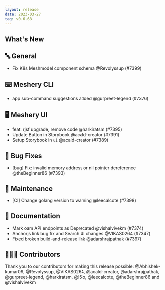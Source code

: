 ```yaml
---
layout: release
date: 2023-03-27
tag: v0.6.68
---
```


## What's New
## 🔤 General
- Fix K8s Meshmodel component schema @Revolyssup (#7399)

## ⌨️ Meshery CLI

- app sub-command suggestions added @gurpreet-legend (#7376)

## 🖥 Meshery UI

- feat: rjsf upgrade, remove code @harkiratsm (#7395)
- Update Button in Storybook @acald-creator (#7391)
- Setup Storybook in `ui` @acald-creator (#7389)

## 🐛 Bug Fixes

- [bug] Fix: invalid memory address or nil pointer dereference @theBeginner86 (#7393)

## 🧰 Maintenance

- [CI] Change golang version to warning @leecalcote (#7398)

## 📖 Documentation

- Mark oam API endpoints as Deprecated @vishalvivekm (#7374)
- Anchorjs link bug fix and Search UI changes @VIKAS0264 (#7347)
- Fixed broken build-and-release link @adarshrajpathak (#7397)

## 👨🏽‍💻 Contributors

Thank you to our contributors for making this release possible:
@Abhishek-kumar09, @Revolyssup, @VIKAS0264, @acald-creator, @adarshrajpathak, @gurpreet-legend, @harkiratsm, @l5io, @leecalcote, @theBeginner86 and @vishalvivekm
